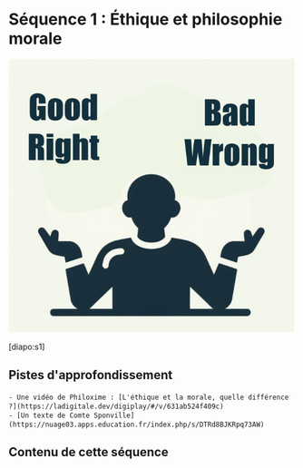 # Séquence 1 : Éthique et philosophie morale


![](https://github.com/eyssette/images/blob/main/img/ethics-good-bad-right-wrong.png?raw=true)

[diapo:s1]

## Pistes d'approfondissement

```admonish tip title="Éthique et morale : y a-t-il une différence ?"
- Une vidéo de Philoxime : [L'éthique et la morale, quelle différence ?](https://ladigitale.dev/digiplay/#/v/631ab524f409c)
- [Un texte de Comte Sponville](https://nuage03.apps.education.fr/index.php/s/DTRd8BJKRpq73AW)
```

## Contenu de cette séquence

<script>subPages()</script>